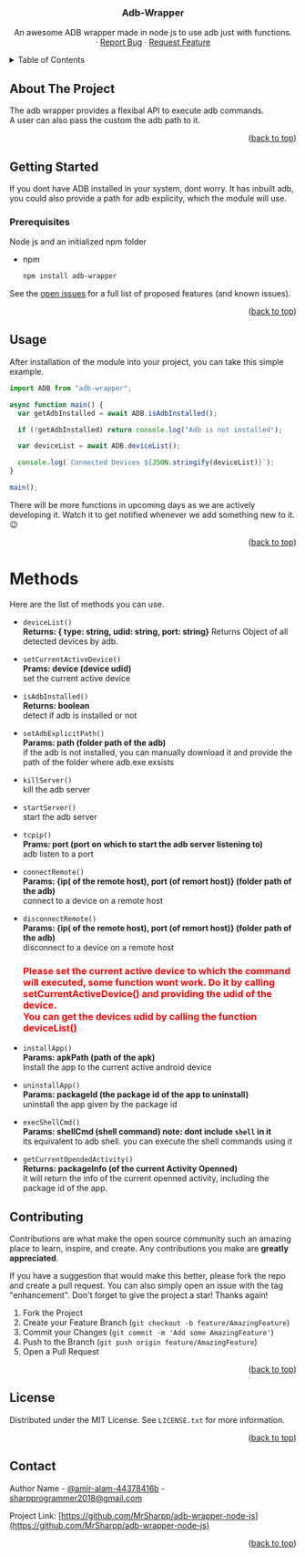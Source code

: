 <a name="readme-top"></a>

<!-- [![Contributors][contributors-shield]][contributors-url]
[![Forks][forks-shield]][forks-url]
[![Stargazers][stars-shield]][stars-url]
[![Issues][issues-shield]][issues-url]
[![MIT License][license-shield]][license-url]
[![LinkedIn][linkedin-shield]][linkedin-url] -->

<!-- PROJECT LOGO -->
<div align="center">
  <!-- <a href="https://github.com/othneildrew/Best-README-Template">
    <img src="images/logo.png" alt="Logo" width="80" height="80">
  </a> -->

  <h3 align="center">Adb-Wrapper</h3>

  <p align="center">
    An awesome ADB wrapper made in node js to use adb just with functions.
    <!-- <a href="https://github.com/othneildrew/Best-README-Template"><strong>Explore the docs »</strong></a> -->
    <br />
    <!-- <a href="https://github.com/othneildrew/Best-README-Template">View Demo</a> -->
    ·
    <a href="https://github.com/MrSharpp/adb-wrapper-node-js/issues">Report Bug</a>
    ·
    <a href="https://github.com/MrSharpp/adb-wrapper-node-js/issues">Request Feature</a>
  </p>
</div>

<!-- TABLE OF CONTENTS -->
<details>
  <summary>Table of Contents</summary>
  <ol>
    <li>
      <a href="#about-the-project">About The Project</a>
    </li>
    <li>
      <a href="#getting-started">Getting Started</a>
      <ul>
        <li><a href="#methods">Methods</a></li>
      </ul>
    </li>
    <li><a href="#usage">Usage</a></li>
    <!-- <li><a href="#roadmap">Roadmap</a></li> -->
    <li><a href="#contributing">Contributing</a></li>
    <li><a href="#license">License</a></li>
    <li><a href="#contact">Contact</a></li>
    <!-- <li><a href="#acknowledgments">Acknowledgments</a></li> -->
  </ol>
</details>

<!-- ABOUT THE PROJECT -->

## About The Project

<!-- [![Product Name Screen Shot][product-screenshot]](https://example.com) -->

The adb wrapper provides a flexibal API to execute adb commands. <br> A user can also pass the custom the adb path to it.

<p align="right">(<a href="#readme-top">back to top</a>)</p>

<!-- GETTING STARTED -->

## Getting Started

If you dont have ADB installed in your system, dont worry. It has inbuilt adb, you could also provide a path for adb explicity, which the module will use.

### Prerequisites

Node js and an initialized npm folder

- npm
  ```sh
  npm install adb-wrapper
  ```

<!-- ROADMAP -->
<!-- ## Roadmap

- [x] Add Changelog
- [x] Add back to top links
- [ ] Add Additional Templates w/ Examples
- [ ] Add "components" document to easily copy & paste sections of the readme
- [ ] Multi-language Support
    - [ ] Chinese
    - [ ] Spanish -->

See the [open issues](https://github.com/MrSharpp/adb-wrapper-node-js/issues) for a full list of proposed features (and known issues).

<p align="right">(<a href="#readme-top">back to top</a>)</p>

<!-- USAGE EXAMPLES -->

## Usage

After installation of the module into your project, you can take this simple example.

```javascript
import ADB from "adb-wrapper";

async function main() {
  var getAdbInstalled = await ADB.isAdbInstalled();

  if (!getAdbInstalled) return console.log("Adb is not installed");

  var deviceList = await ADB.deviceList();

  console.log(`Connected Devices ${JSON.stringify(deviceList)}`);
}

main();
```

There will be more functions in upcoming days as we are actively developing it. Watch it to get notified whenever we add something new to it. 😉

<p align="right">(<a href="#readme-top">back to top</a>)</p>


# Methods
Here are the list of methods you can use.
* ``` deviceList() ``` <br>
<b>Returns: {  type: string,
  udid: string,
  port: string}</b>
Returns Object of all detected devices by adb.

* ``` setCurrentActiveDevice() ``` <br>
<b>Prams: device (device udid)</b> <br>
set the current active device 
* ``` isAdbInstalled() ``` <br>
<b>Returns: boolean</b> <br>
detect if adb is installed or not
* ``` setAdbExplicitPath() ``` <br>
<b>Params: path (folder path of the adb)</b> <br>
if the adb is not installed, you can manually download it and provide the path of the folder where adb.exe exsists
* ``` killServer() ``` <br>
kill the adb server
* ``` startServer() ``` <br>
start the adb server
* ``` tcpip() ``` <br>
<b>Prams: port (port on which to start the adb server listening to)</b> <br>
adb listen to a port
* ``` connectRemote() ``` <br>
<b>Params: {ip( of the remote host), port (of remort host)} (folder path of the adb)</b> <br>
connect to a device on a remote host
* ``` disconnectRemote() ``` <br>
<b>Params: {ip( of the remote host), port (of remort host)} (folder path of the adb)</b> <br>
disconnect to a device on a remote host
  <h3 style="color:red">Please set the current active device to which the command will executed, some function wont work. Do it by  calling setCurrentActiveDevice() and providing the udid of the device.
  
  
  <br>
  You can get the devices udid by calling the function deviceList()
  </h3>
* ``` installApp() ``` <br>
<b>Params: apkPath (path of the apk)</b> <br>
Install the app to the current active android device
* ``` uninstallApp() ``` <br>
<b>Params: packageId (the package id of the app to uninstall)</b> <br>
uninstall the app given by the package id
* ``` execShellCmd() ``` <br>
<b>Params: shellCmd (shell command) note: dont include `shell` in it</b> <br>
its equivalent to adb shell. you can execute the shell commands using it
* ``` getCurrentOpendedActivity() ``` <br>
<b>Returns: packageInfo (of the current Activity Openned)</b> <br>
it will return the info of the current openned activity, including the package id of the app.


<!-- CONTRIBUTING -->

## Contributing

Contributions are what make the open source community such an amazing place to learn, inspire, and create. Any contributions you make are **greatly appreciated**.

If you have a suggestion that would make this better, please fork the repo and create a pull request. You can also simply open an issue with the tag "enhancement".
Don't forget to give the project a star! Thanks again!

1. Fork the Project
2. Create your Feature Branch (`git checkout -b feature/AmazingFeature`)
3. Commit your Changes (`git commit -m 'Add some AmazingFeature'`)
4. Push to the Branch (`git push origin feature/AmazingFeature`)
5. Open a Pull Request

<p align="right">(<a href="#readme-top">back to top</a>)</p>

<!-- LICENSE -->

## License

Distributed under the MIT License. See `LICENSE.txt` for more information.

<p align="right">(<a href="#readme-top">back to top</a>)</p>

<!-- CONTACT -->

## Contact

Author Name - [@amir-alam-44378416b](https://www.linkedin.com/in/amir-alam-44378416b) - sharpprogrammer2018@gmail.com

Project Link: [https://github.com/MrSharpp/adb-wrapper-node-js](https://github.com/MrSharpp/adb-wrapper-node-js)

<p align="right">(<a href="#readme-top">back to top</a>)</p>

<!-- ACKNOWLEDGMENTS -->
<!-- ## Acknowledgments

Use this space to list resources you find helpful and would like to give credit to. I've included a few of my favorites to kick things off!

* [Choose an Open Source License](https://choosealicense.com)
* [GitHub Emoji Cheat Sheet](https://www.webpagefx.com/tools/emoji-cheat-sheet)
* [Malven's Flexbox Cheatsheet](https://flexbox.malven.co/)
* [Malven's Grid Cheatsheet](https://grid.malven.co/)
* [Img Shields](https://shields.io)
* [GitHub Pages](https://pages.github.com)
* [Font Awesome](https://fontawesome.com)
* [React Icons](https://react-icons.github.io/react-icons/search)

<p align="right">(<a href="#readme-top">back to top</a>)</p> -->

<!-- MARKDOWN LINKS & IMAGES -->
<!-- https://www.markdownguide.org/basic-syntax/#reference-style-links -->

[contributors-shield]: https://img.shields.io/github/contributors/othneildrew/Best-README-Template.svg?style=for-the-badge
[contributors-url]: https://github.com/MrSharpp/adb-wrapper-node-js/graphs/contributors
[forks-shield]: https://img.shields.io/github/forks/othneildrew/Best-README-Template.svg?style=for-the-badge
[forks-url]: https://github.com/MrSharpp/adb-wrapper-node-js/network/members
[stars-shield]: https://img.shields.io/github/stars/othneildrew/Best-README-Template.svg?style=for-the-badge
[stars-url]: https://github.com/MrSharpp/adb-wrapper-node-js/stargazers
[issues-shield]: https://img.shields.io/github/issues/othneildrew/Best-README-Template.svg?style=for-the-badge
[issues-url]: https://github.com/MrSharpp/adb-wrapper-node-js/issues
[license-shield]: https://img.shields.io/github/license/othneildrew/Best-README-Template.svg?style=for-the-badge
[license-url]: https://github.com/MrSharpp/adb-wrapper-node-js/blob/main/LICENSE
[linkedin-shield]: https://img.shields.io/badge/-LinkedIn-black.svg?style=for-the-badge&logo=linkedin&colorB=555
[linkedin-url]: https://www.linkedin.com/in/amir-alam-44378416b/
